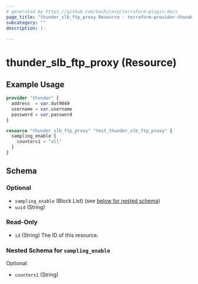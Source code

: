 ```yaml
---
# generated by https://github.com/hashicorp/terraform-plugin-docs
page_title: "thunder_slb_ftp_proxy Resource - terraform-provider-thunder"
subcategory: ""
description: |-
  
---
```


# thunder_slb_ftp_proxy (Resource)



## Example Usage

```terraform
provider "thunder" {
  address  = var.dut9049
  username = var.username
  password = var.password
}

resource "thunder_slb_ftp_proxy" "test_thunder_slb_ftp_proxy" {
  sampling_enable {
    counters1 = "all"
  }
}
```

<!-- schema generated by tfplugindocs -->
## Schema

### Optional

- `sampling_enable` (Block List) (see [below for nested schema](#nestedblock--sampling_enable))
- `uuid` (String)

### Read-Only

- `id` (String) The ID of this resource.

<a id="nestedblock--sampling_enable"></a>
### Nested Schema for `sampling_enable`

Optional:

- `counters1` (String)


